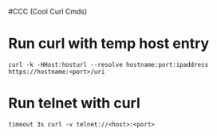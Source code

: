 #CCC (Cool Curl Cmds)

# Run curl with temp host entry
```
curl -k -HHost:hosturl --resolve hostname:port:ipaddress https://hostname:<port>/uri
```

# Run telnet with curl
```
timeout 3s curl -v telnet://<host>:<port>
```
